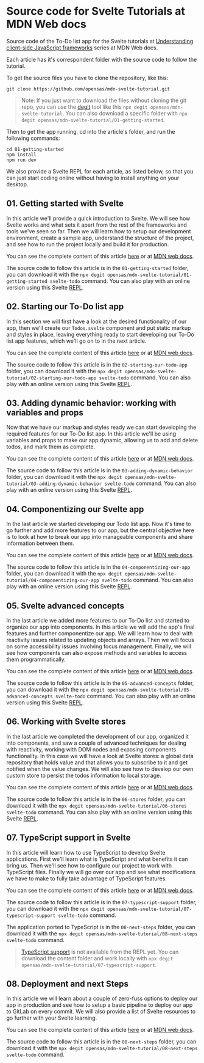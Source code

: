 # Source code for Svelte Tutorials at MDN Web docs

Source code of the To-Do list app for the Svelte tutorials at [Understanding client-side JavaScript frameworks](https://developer.mozilla.org/en-US/docs/Learn/Tools_and_testing/Client-side_JavaScript_frameworks) series at MDN Web docs.

Each article has it's correspondent folder with the source code to follow the tutorial.

To get the source files you have to clone the repository, like this:

```shell
git clone https://github.com/opensas/mdn-svelte-tutorial.git
```

> Note: If you just want to download the files without cloning the git repo, you can use the [degit](https://github.com/Rich-Harris/degit) tool like this `npx degit opensas/mdn-svelte-tutorial`. You can also download a specific folder with `npx degit opensas/mdn-svelte-tutorial/01-getting-started`.

Then to get the app running, cd into the article's folder, and run the following commands:

```
cd 01-getting-started
npm install
npm run dev
```

We also provide a Svelte REPL for each article, as listed below, so that you can just start coding online without having to install anything on your desktop.

## 01. Getting started with Svelte

In this article we'll provide a quick introduction to Svelte. We will see how Svelte works and what sets it apart from the rest of the frameworks and tools we've seen so far. Then we will learn how to setup our development environment, create a sample app, understand the structure of the project, and see how to run the project locally and build it for production.

You can see the complete content of this article [here](./01-getting-started/Svelte_getting_started.md) or at [MDN web docs](https://developer.mozilla.org/en-US/docs/Learn/Tools_and_testing/Client-side_JavaScript_frameworks/Svelte_getting_started).

The source code to follow this article is in the `01-getting-started` folder, you can download it with the `npx degit opensas/mdn-svelte-tutorial/01-getting-started svelte-todo` command. You can also play with an online version using this Svelte [REPL](https://svelte.dev/repl/fc68b4f059d34b9c84fa042d1cce586c?version=3.23.2).

## 02. Starting our To-Do list app

In this section we will first have a look at the desired functionality of our app, then we'll create our `Todos.svelte` component and put static markup and styles in place, leaving everything ready to start developing our To-Do list app features, which we'll go on to in the next article. 

You can see the complete content of this article [here](./02-starting-our-todo-app/Svelte_starting_our_todo_app.md) or at [MDN web docs](https://wiki.developer.mozilla.org/en-US/docs/https://developer.mozilla.org/en-US/docs/Learn/Tools_and_testing/Client-side_JavaScript_frameworks/Svelte_todo_list_beginning).

The source code to follow this article is in the `02-starting-our-todo-app` folder, you can download it with the `npx degit opensas/mdn-svelte-tutorial/02-starting-our-todo-app svelte-todo` command. You can also play with an online version using this Svelte [REPL](https://svelte.dev/repl/b7b831ea3a354d3789cefbc31e2ca495?version=3.23.2).

## 03. Adding dynamic behavior: working with variables and props

Now that we have our markup and styles ready we can start developing the required features for our To-Do list app. In this article we'll be using variables and props to make our app dynamic, allowing us to add and delete todos, and mark them as complete. 

You can see the complete content of this article [here](./03-adding-dynamic-behavior/Svelte_adding_dynamic_behavior.md) or at [MDN web docs](https://developer.mozilla.org/en-US/docs/Learn/Tools_and_testing/Client-side_JavaScript_frameworks/Svelte_variables_props).

The source code to follow this article is in the `03-adding-dynamic-behavior` folder, you can download it with the `npx degit opensas/mdn-svelte-tutorial/03-adding-dynamic-behavior svelte-todo` command. You can also play with an online version using this Svelte [REPL](https://svelte.dev/repl/c862d964d48d473ca63ab91709a0a5a0?version=3.23.2).

## 04. Componentizing our Svelte app

In the last article we started developing our Todo list app. Now it's time to go further and add more features to our app, but the central objective here is to look at how to break our app into manageable components and share information between them.

You can see the complete content of this article [here](./04-componentizing-our-app/Svelte_componentizing_our_app.md) or at [MDN web docs](https://developer.mozilla.org/en-US/docs/Learn/Tools_and_testing/Client-side_JavaScript_frameworks/Svelte_components).

The source code to follow this article is in the `04-componentizing-our-app` folder, you can download it with the `npx degit opensas/mdn-svelte-tutorial/04-componentizing-our-app svelte-todo` command. You can also play with an online version using this Svelte [REPL](https://svelte.dev/repl/99b9eb228b404a2f8c8959b22c0a40d3?version=3.23.2).

## 05. Svelte advanced concepts

In the last article we added more features to our To-Do list and started to organize our app into components. In this article we will add the app's final features and further componentize our app. We will learn how to deal with reactivity issues related to updating objects and arrays. Then we will focus on some accessibility issues involving focus management. Finally, we will see how components can also expose methods and variables to access them programmatically.

You can see the complete content of this article [here](./05-advanced-concepts/Svelte_advanced_concepts.md) or at [MDN web docs](https://developer.mozilla.org/en-US/docs/Learn/Tools_and_testing/Client-side_JavaScript_frameworks/Svelte_reactivity_lifecycle_accessibility).

The source code to follow this article is in the `05-advanced-concepts` folder, you can download it with the `npx degit opensas/mdn-svelte-tutorial/05-advanced-concepts svelte-todo` command. You can also play with an online version using this Svelte [REPL](https://svelte.dev/repl/76cc90c43a37452e8c7f70521f88b698?version=3.23.2).

## 06. Working with Svelte stores

In the last article we completed the development of our app, organized it into components, and saw a couple of advanced techniques for dealing with reactivity, working with DOM nodes and exposing components functionality. In this case we will have a look at Svelte stores: a global data repository that holds value and that allows you to subscribe to it and get notified when the value changes. We will also see how to develop our own custom store to persist the todos information to local storage.

You can see the complete content of this article [here](./06-stores/Svelte_stores.md) or at [MDN web docs](https://developer.mozilla.org/en-US/docs/Learn/Tools_and_testing/Client-side_JavaScript_frameworks/Svelte_stores).

The source code to follow this article is in the `06-stores` folder, you can download it with the `npx degit opensas/mdn-svelte-tutorial/06-stores svelte-todo` command. You can also play with an online version using this Svelte [REPL](https://svelte.dev/repl/d1fa84a5a4494366b179c87395940039?version=3.23.2).

## 07. TypeScript support in Svelte

In this article will learn how to use TypeScript to develop Svelte applications. First we'll learn what is TypeScript and what benefits it can bring us. Then we'll see how to configure our project to work with TypeScript files. Finally we will go over our app and see what modifications we have to make to fully take advantage of TypeScript features.

You can see the complete content of this article [here](./07-typescript-support/Svelte_typescript_support.md) or at [MDN web docs](https://developer.mozilla.org/en-US/docs/Learn/Tools_and_testing/Client-side_JavaScript_frameworks/Svelte_typescript_support).

The source code to follow this article is in the `07-typescript-support` folder, you can download it with the `npx degit opensas/mdn-svelte-tutorial/07-typescript-support svelte-todo` command. 

The application ported to TypeScript is in the `08-next-steps` folder, you can download it with the `npx degit opensas/mdn-svelte-tutorial/08-next-steps svelte-todo` command.

> [TypeScript support](https://github.com/sveltejs/svelte-repl/issues/130) is not available from the REPL yet. You can download the content folder and work locally with `npx degit opensas/mdn-svelte-tutorial/07-typescript-support`.

## 08. Deployment and next Steps

In this article we will learn about a couple of zero-fuss options to deploy our app in production and see how to setup a basic pipeline to deploy our app to GitLab on every commit. We will also provide a list of Svelte resources to go further with your Svelte learning.

You can see the complete content of this article [here](./08-next-steps/Svelte_next_steps.md) or at [MDN web docs](https://developer.mozilla.org/en-US/docs/Learn/Tools_and_testing/Client-side_JavaScript_frameworks/Svelte_next_steps).

The source code to follow this article is in the `08-next-steps` folder, you can download it with the `npx degit opensas/mdn-svelte-tutorial/08-next-steps svelte-todo` command. 